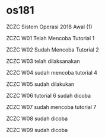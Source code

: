 # os181
ZCZC Sistem Operasi 2018 Awal (1)

ZCZC W01 Telah Mencoba Tutorial 1

ZCZC W02 Sudah Mencoba Tutorial 2

ZCZC W03 telah dilaksanakan

ZCZC W04 sudah mencoba tutorial 4

ZCZC W05 sudah dilakukan

ZCZC W06 tutorial 6 sudah dicoba

ZCZC W07 sudah mencoba tutorial 7

ZCZC W08 sudah dicoba

ZCZC W09 sudah dicoba
